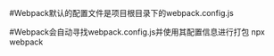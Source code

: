 #Webpack默认的配置文件是项目根目录下的webpack.config.js


#Webpack会自动寻找webpack.config.js并使用其配置信息进行打包
npx webpack


